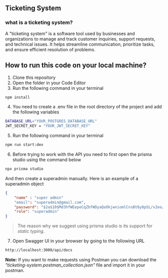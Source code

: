 ## Ticketing System

### what is a ticketing system?

A "ticketing system" is a software tool used by businesses and organizations to manage and track customer inquiries, support requests, and technical issues. It helps streamline communication, prioritize tasks, and ensure efficient resolution of problems.

## How to run this code on your local machine?

1. Clone this repository
2. Open the folder in your Code Editor
3. Run the following command in your terminal

```bash
npm install
```

4. You need to create a .env file in the root directory of the project and add the following variables

```bash
DATABASE_URL="YOUR_POSTGRES_DATABASE_URL"
JWT_SECRET_KEY = "YOUR_JWT_SECRET_KEY"
```

5. Run the following command in your terminal

```bash
npm run start:dev
```

6. Before trying to work with the API you need to first open the prisma studio using the command below

```bash
npx prisma studio
```

And then create a superadmin manually. Here is an example of a superadmin object

```json
{
    "name" : "super admin"
    "email": "superadmin@gmail.com",
    "password": "$2a$10$Md3hfWEepeCqZbfWDyaQoOkjwniomlCnsBt6y8pSL/x2eo/8R..9.",
    "role": "superadmin"
}
```

> The reason why we suggest using prisma studio is its support for _static typing_.

7. Open Swagger UI in your browser by going to the following URL

```bash
http://localhost:3000/api/docs
```

**Note:** If you want to make requests using Postman you can download the _"ticketing-system.postman_collection.json"_ file and import it in your postman.
